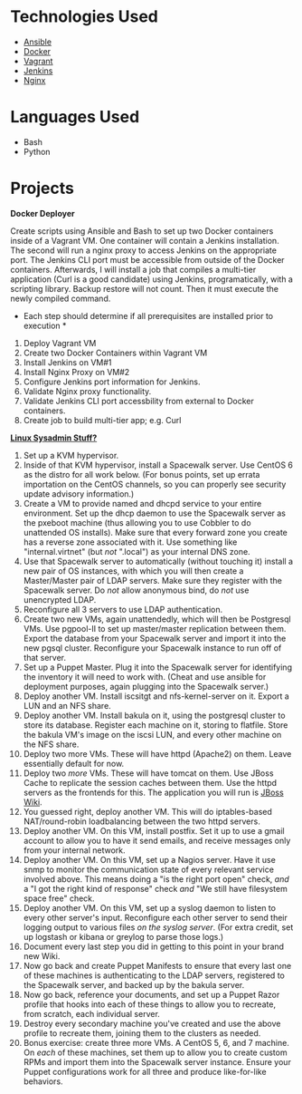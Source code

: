 # Technologies Used
* [Ansible](http://www.ansible.com/)
* [Docker](https://www.docker.com/)
* [Vagrant](https://www.vagrantup.com/)
* [Jenkins](https://jenkins-ci.org/)
* [Nginx](https://www.nginx.com/resources/wiki/)


# Languages Used
* Bash
* Python

# Projects

**Docker Deployer**

Create scripts using Ansible and Bash to set up two Docker containers inside of a Vagrant VM. One container will contain a Jenkins installation. The second will run a nginx proxy to access Jenkins on the appropriate port. The Jenkins CLI port must be accessible from outside of the Docker containers. Afterwards, I will install a job that compiles a multi-tier application (Curl is a good candidate) using Jenkins, programatically, with a scripting library. Backup restore will not count. Then it must execute the newly compiled command.

* Each step should determine if all prerequisites are installed prior to execution *

1. Deploy Vagrant VM
2. Create two Docker Containers within Vagrant VM
3. Install Jenkins on VM#1
4. Install Nginx Proxy on VM#2
5. Configure Jenkins port information for Jenkins.
6. Validate Nginx proxy functionality. 
7. Validate Jenkins CLI port accessbility from external to Docker containers.
8. Create job to build multi-tier app; e.g. Curl

**[Linux Sysadmin Stuff?](https://www.reddit.com/r/linuxadmin/comments/2s924h/how_did_you_get_your_start/cnnw1ma)**


1. Set up a KVM hypervisor.  
2. Inside of that KVM hypervisor, install a Spacewalk server. Use CentOS 6 as the distro for all work below. (For bonus points, set up errata importation on the CentOS channels, so you can properly see security update advisory information.)      
3. Create a VM to provide named and dhcpd service to your entire environment. Set up the dhcp daemon to use the Spacewalk server as the pxeboot machine (thus allowing you to use Cobbler to do unattended OS installs).  Make sure that every forward zone you create has a reverse zone associated with it. Use something like "internal.virtnet" (but *not* ".local") as your internal DNS zone.  
4. Use that Spacewalk server to automatically (without touching it) install a new pair of OS instances, with which you will then create a Master/Master pair of LDAP servers.  Make sure they register with the Spacewalk server. Do *not* allow anonymous bind, do *not* use unencrypted LDAP.  
5. Reconfigure all 3 servers to use LDAP authentication.    
6. Create two new VMs, again unattendedly, which will then be Postgresql VMs. Use pgpool-II to set up master/master replication between them.  Export the database from your Spacewalk server and import it into the new pgsql cluster.  Reconfigure your Spacewalk instance to run off of that server.    
7. Set up a Puppet Master.  Plug it into the Spacewalk server for identifying the inventory it will need to work with.  (Cheat and use ansible for deployment purposes, again plugging into the Spacewalk server.)    
8. Deploy another VM. Install iscsitgt and nfs-kernel-server on it. Export a LUN and an NFS share.  
9. Deploy another VM. Install bakula on it, using the postgresql cluster to store its database.  Register each machine on it, storing to flatfile. Store the bakula VM's image on the iscsi LUN, and every other machine on the NFS share.  
10. Deploy two more VMs. These will have httpd (Apache2) on them. Leave essentially default for now.  
11. Deploy two *more* VMs. These will have tomcat on them. Use JBoss Cache to replicate the session caches between them. Use the httpd servers as the frontends for this.  The application you will run is [JBoss Wiki](http://jbosswiki.jboss.org/).  
12. You guessed right, deploy another VM. This will do iptables-based NAT/round-robin loadbalancing between the two httpd servers.   
13. Deploy another VM.  On this VM, install postfix. Set it up to use a gmail account to allow you to have it send emails, and receive messages only from your internal network.  
14. Deploy another VM.  On this VM, set up a Nagios server. Have it use snmp to monitor the communication state of every relevant service involved above. This means doing a "is the right port open" check, *and* a "I got the right kind of response" check *and* "We still have filesystem space free" check.  
15. Deploy another VM.  On this VM, set up a syslog daemon to listen to every other server's input. Reconfigure each other server to send their logging output to various files *on the syslog server*.  (For extra credit, set up logstash or kibana or greylog to parse those logs.)  
16. Document every last step you did in getting to this point in your brand new Wiki.  
17. Now go back and create Puppet Manifests to ensure that every last one of these machines is authenticating to the LDAP servers, registered to the Spacewalk server, and backed up by the bakula server.  
18. Now go back, reference your documents, and set up a Puppet Razor profile that hooks into each of these things to allow you to recreate, from scratch, each individual server.  
19. Destroy every secondary machine you've created and use the above profile to recreate them, joining them to the clusters as needed.  
20. Bonus exercise: create three more VMs. A CentOS 5, 6, and 7 machine.  On *each* of these machines, set them up to allow you to create custom RPMs and import them into the Spacewalk server instance. Ensure your Puppet configurations work for all three and produce like-for-like behaviors.
